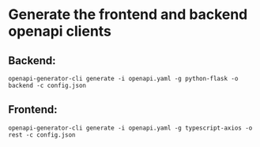 # Generate the frontend and backend openapi clients

## Backend:
```
openapi-generator-cli generate -i openapi.yaml -g python-flask -o backend -c config.json
```

## Frontend:
```
openapi-generator-cli generate -i openapi.yaml -g typescript-axios -o rest -c config.json


